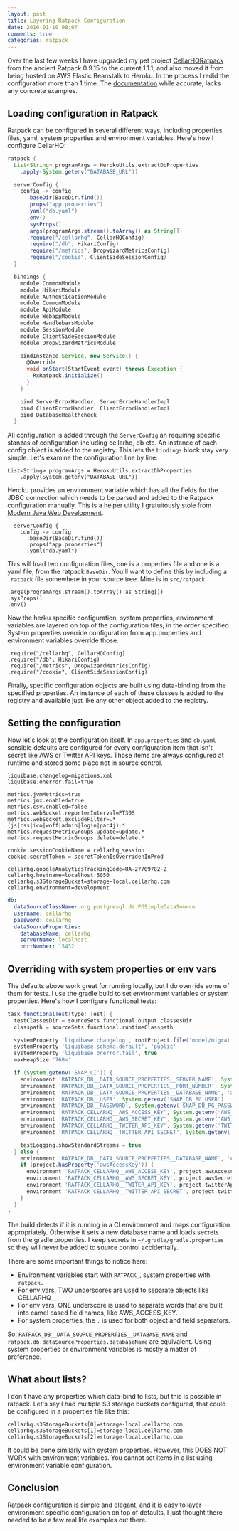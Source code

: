 ```yaml
---
layout: post
title: Layering Ratpack Configuration
date: 2016-01-10 08:07
comments: true
categories: ratpack
---
```


Over the last few weeks I have upgraded my pet project [CellarHQRatpack](https://github.com/CellarHQ/cellarhq.com) from the ancient Ratpack 0.9.15 to the current 1.1.1, and also moved it from being hosted on AWS Elastic Beanstalk to Heroku. In the process I redid the configuration more than 1 time. The [documentation](https://ratpack.io/manual/current/config.html#quick_start) while accurate, lacks any concrete examples. 

## Loading configuration in Ratpack

Ratpack can be configured in several different ways, including properties files, yaml, system properties and environment variables. Here's how I configure CellarHQ:

```groovy
ratpack {
  List<String> programArgs = HerokuUtils.extractDbProperties
    .apply(System.getenv("DATABASE_URL"))

  serverConfig {
    config -> config
      .baseDir(BaseDir.find())
      .props("app.properties")
      .yaml("db.yaml")
      .env()
      .sysProps()
      .args(programArgs.stream().toArray() as String[])
      .require("/cellarhq", CellarHQConfig)
      .require("/db", HikariConfig)
      .require("/metrics", DropwizardMetricsConfig)
      .require("/cookie", ClientSideSessionConfig)
  }

  bindings {
    module CommonModule
    module HikariModule
    module AuthenticationModule
    module CommonModule
    module ApiModule
    module WebappModule
    module HandlebarsModule
    module SessionModule
    module ClientSideSessionModule
    module DropwizardMetricsModule

    bindInstance Service, new Service() {
      @Override
      void onStart(StartEvent event) throws Exception {
        RxRatpack.initialize()
      }
    }

    bind ServerErrorHandler, ServerErrorHandlerImpl
    bind ClientErrorHandler, ClientErrorHandlerImpl
    bind DatabaseHealthcheck
  }
```

All configuration is added through the ```ServerConfig``` an requiring specific stanzas of configuration including cellarhq, db etc. An instance of each config object is added to the registry. This lets the ```bindings``` block stay very simple. Let's examine the configuration line by line:

```
List<String> programArgs = HerokuUtils.extractDbProperties
    .apply(System.getenv("DATABASE_URL"))
```

Heroku provides an environment variable which has all the fields for the JDBC connection which needs to be parsed and added to the Ratpack configuration manually. This is a helper utility I gratuitously stole from [Modern Java Web Development](https://github.com/danhyun/modern-java-web). 

```
  serverConfig {
    config -> config
      .baseDir(BaseDir.find())
      .props("app.properties")
      .yaml("db.yaml")
```

This will load two configuration files, one is a properties file and one is a yaml file, from the ratpack `BaseDir`. You'll want to define this by including a `.ratpack` file somewhere in your source tree. Mine is in `src/ratpack`. 

```
.args(programArgs.stream().toArray() as String[])
.sysProps()
.env()      
```

Now the herku specific configuration, system properties, environment variables are layered on top of the configuration files, in the order specified.  System properties override configuration from app.properties and environment variables override those.

```      
.require("/cellarhq", CellarHQConfig)
.require("/db", HikariConfig)
.require("/metrics", DropwizardMetricsConfig)
.require("/cookie", ClientSideSessionConfig)
```

Finally, specific configuration objects are built using data-binding from the specified properties. An instance of each of these classes is added to the registry and available just like any other object added to the registry.

## Setting the configuration

Now let's look at the configuration itself. In `app.properties` and `db.yaml` sensible defaults are configured for every configuration item that isn't secret like AWS or Twitter API keys. Those items are always configured at runtime and stored some place not in source control. 

```
liquibase.changelog=migations.xml
liquibase.onerror.fail=true

metrics.jvmMetrics=true
metrics.jmx.enabled=true
metrics.csv.enabled=false
metrics.webSocket.reporterInterval=PT30S
metrics.webSocket.excludeFilter=.*(js|css|ico|woff|admin|login|pac4j).*
metrics.requestMetricGroups.update=update.*
metrics.requestMetricGroups.delete=delete.*

cookie.sessionCookieName = cellarhq_session
cookie.secretToken = secretTokenIsOverridenInProd

cellarhq.googleAnalyticsTrackingCode=UA-27709782-2
cellarhq.hostname=localhost:5050
cellarhq.s3StorageBucket=storage-local.cellarhq.com
cellarhq.environment=development
```

```yaml
db:
  dataSourceClassName: org.postgresql.ds.PGSimpleDataSource
  username: cellarhq
  password: cellarhq
  dataSourceProperties:
    databaseName: cellarhq
    serverName: localhost
    portNumber: 15432
```

## Overriding with system properties or env vars

The defaults above work great for running locally, but I do override some of them for tests. I use the gradle build to set environment variables or system properties. Here's how I configure functional tests:

```groovy
task functionalTest(type: Test) {
  testClassesDir = sourceSets.functional.output.classesDir
  classpath = sourceSets.functional.runtimeClasspath

  systemProperty 'liquibase.changelog', rootProject.file('model/migrations/migrations.xml').canonicalPath
  systemProperty 'liquibase.schema.default', 'public'
  systemProperty 'liquibase.onerror.fail', true
  maxHeapSize '768m'

  if (System.getenv('SNAP_CI')) {
    environment 'RATPACK_DB__DATA_SOURCE_PROPERTIES__SERVER_NAME', System.getenv('SNAP_DB_PG_HOST')
    environment 'RATPACK_DB__DATA_SOURCE_PROPERTIES__PORT_NUMBER', System.getenv('SNAP_DB_PG_PORT')
    environment 'RATPACK_DB__DATA_SOURCE_PROPERTIES__DATABASE_NAME', 'app_test'
    environment 'RATPACK_DB__USER', System.getenv('SNAP_DB_PG_USER')
    environment 'RATPACK_DB__PASSWORD', System.getenv('SNAP_DB_PG_PASSWORD')
    environment 'RATPACK_CELLARHQ__AWS_ACCESS_KEY', System.getenv('AWS_ACCESS_KEY') ?: 'BAD_KEY'
    environment 'RATPACK_CELLARHQ__AWS_SECRET_KEY', System.getenv('AWS_SECRET_KEY') ?: 'BAD_KEY'
    environment 'RATPACK_CELLARHQ__TWITER_API_KEY', System.getenv('TWITTER_API_TOKEN') ?: 'BAD_KEY'
    environment 'RATPACK_CELLARHQ__TWITTER_API_SECRET', System.getenv('TWITTER_API_SECRET') ?: 'BAD_KEY'

    testLogging.showStandardStreams = true
  } else {
    environment 'RATPACK_DB__DATA_SOURCE_PROPERTIES__DATABASE_NAME', 'cellarhq_testing'
    if (project.hasProperty('awsAccessKey')) {
      environment 'RATPACK_CELLARHQ__AWS_ACCESS_KEY', project.awsAccessKey
      environment 'RATPACK_CELLARHQ__AWS_SECRET_KEY', project.awsSecretKey
      environment 'RATPACK_CELLARHQ__TWITER_API_KEY', project.twitterApiKey
      environment 'RATPACK_CELLARHQ__TWITTER_API_SECRET', project.twitterApiSecret
    }
  }
}
```

The build detects if it is running in a CI environment and maps configuration appropriately. Otherwise it sets a new database name and loads secrets from the gradle properties. I keep secrets in `~/.gradle/gradle.properties` so they will never be added to source control accidentally.

There are some important things to notice here:

* Environment variables start with `RATPACK_`, system properties with `ratpack.`
* For env vars, TWO underscores are used to separate objects like CELLARHQ__
* For env vars, ONE underscore is used to separate words that are built into camel cased field names, like AWS_ACCESS_KEY.
* For system properties, the `.` is used for both object and field separators.

So, `RATPACK_DB__DATA_SOURCE_PROPERTIES__DATABASE_NAME` and `ratpack.db.dataSourceProperties.databaseName` are equivalent. Using system properties or environment variables is mostly a matter of preference.

## What about lists?

I don't have any properties which data-bind to lists, but this is possible in ratpack. Let's say I had multiple S3 storage buckets configured, that could be configured in a properties file like this:

```
cellarhq.s3StorageBuckets[0]=storage-local.cellarhq.com
cellarhq.s3StorageBuckets[1]=storage-local.cellarhq.com
cellarhq.s3StorageBuckets[2]=storage-local.cellarhq.com
```

It could be done similarly with system properties. However, this DOES NOT WORK with environment variables. You cannot set items in a list using environment variable configuration.

## Conclusion

Ratpack configuration is simple and elegant, and it is easy to layer environment specific configuration on top of defaults, I just thought there needed to be a few real life examples out there. 



